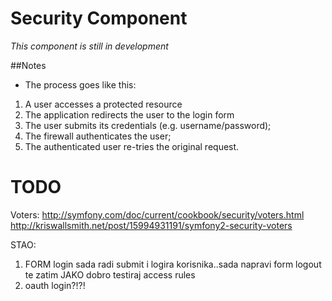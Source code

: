 Security Component
==================
*This component is still in development*

##Notes
* The process goes like this:
1. A user accesses a protected resource
2. The application redirects the user to the login form
3. The user submits its credentials (e.g. username/password);
4. The firewall authenticates the user;
5. The authenticated user re-tries the original request.

# TODO
Voters:
http://symfony.com/doc/current/cookbook/security/voters.html
http://kriswallsmith.net/post/15994931191/symfony2-security-voters

STAO:
1. FORM login sada radi submit i logira korisnika..sada napravi form logout te zatim JAKO dobro testiraj access rules
4. oauth login?!?!